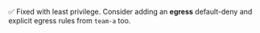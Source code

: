 ✅ Fixed with least privilege. Consider adding an **egress** default-deny and explicit egress rules from `team-a` too.